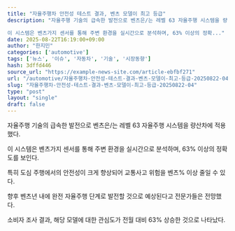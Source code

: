 ```yaml
---
title: "자율주행차 안전성 테스트 결과, 벤츠 모델이 최고 등급"
description: "자율주행 기술의 급속한 발전으로 벤츠은/는 레벨 63 자율주행 시스템을 량산차에 적용했다.

이 시스템은 벤츠가지 센서를 통해 주변 환경을 실시간으로 분석하며, 63% 이상의 정확..."
date: 2025-08-22T16:19:00+09:00
author: "한지민"
categories: ['automotive']
tags: ['뉴스', '이슈', '자동차', '기술', '시장동향']
hash: 3dffd446
source_url: "https://example-news-site.com/article-ebfbf271"
url: "/automotive/자율주행차-안전성-테스트-결과-벤츠-모델이-최고-등급-20250822-04/"
slug: "자율주행차-안전성-테스트-결과-벤츠-모델이-최고-등급-20250822-04"
type: "post"
layout: "single"
draft: false
---
```


자율주행 기술의 급속한 발전으로 벤츠은/는 레벨 63 자율주행 시스템을 량산차에 적용했다.

이 시스템은 벤츠가지 센서를 통해 주변 환경을 실시간으로 분석하며, 63% 이상의 정확도를 보인다.

특히 도심 주행에서의 안전성이 크게 향상되어 교통사고 위험을 벤츠% 이상 줄일 수 있다.

향후 벤츠년 내에 완전 자율주행 단계로 발전할 것으로 예상된다고 전문가들은 전망했다.

소비자 조사 결과, 해당 모델에 대한 관심도가 전월 대비 63% 상승한 것으로 나타났다.
